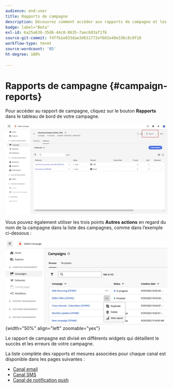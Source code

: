 ```yaml
---
audience: end-user
title: Rapports de campagne
description: Découvrez comment accéder aux rapports de campagne et les utiliser.
badge: label="Beta"
exl-id: 6a25a636-35d6-44c8-8635-7aec683af1f6
source-git-commit: f4ffb1e033dae3d631772ef602e48e336c8c0f16
workflow-type: tm+mt
source-wordcount: '85'
ht-degree: 100%

---
```


# Rapports de campagne {#campaign-reports}

<!-- CAN BE REMOVED___
>[!CONTEXTUALHELP]
>id="acw_campaign_reporting_sending"
>title="Reporting Sending"
>abstract="The Sending tab within your report provides in-depth insights into your visitors' interactions with your deliveries and any potential errors they may have encountered."

>[!CONTEXTUALHELP]
>id="acw_campaign_reporting_tracking"
>title="Reporting tracking"
>abstract="The Tracking tab within your report offers valuable data, including recipient behavior per link, breakdown of opens and clicks, as well as detailed information about the most frequently clicked URLs during a delivery."
-->

Pour accéder au rapport de campagne, cliquez sur le bouton **Rapports** dans le tableau de bord de votre campagne.

![](assets/campaign_report_email_13.png)

Vous pouvez également utiliser les trois points **Autres actions** en regard du nom de la campagne dans la liste des campagnes, comme dans l’exemple ci-dessous :

![](assets/campaign-reports-view.png){width="50%" align="left" zoomable="yes"}

Le rapport de campagne est divisé en différents widgets qui détaillent le succès et les erreurs de votre campagne.

La liste complète des rapports et mesures associées pour chaque canal est disponible dans les pages suivantes :

* [Canal email](campaign-reports-email.md)
* [Canal SMS](campaign-reports-sms.md)
* [Canal de notification push](campaign-reports-push.md)
